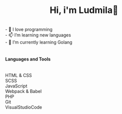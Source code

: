 <h1 align="center">Hi, i'm Ludmila👋</h1>
<br>- 💞️ I love programming
<br>- 📫 I’m learning new languages
<br>- 🌱 I’m currently learning Golang
<br>
<br><h4>Languages and Tools</h4>
<br>HTML & CSS
<br>SCSS
<br>JavaScript
<br>Webpack & Babel
<br>PHP
<br>Git
<br>VisualStudioCode
